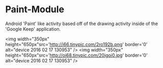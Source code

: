 # Paint-Module
Android 'Paint' like activity based off of the drawing activity inside of the 'Google Keep' application. 

<img width="350px" height="650px"src='http://i66.tinypic.com/2ro192b.png' border='0' alt="device 2016 02 17 130953" />
<img width="350px" height="650px"src='http://oi68.tinypic.com/20igoi0.jpg' border='0' alt="device 2016 02 17 130953" />

